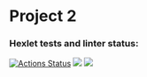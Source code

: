 # Project 2
### Hexlet tests and linter status:
[![Actions Status](https://github.com/salvadorrus/java-project-71/actions/workflows/hexlet-check.yml/badge.svg)](https://github.com/salvadorrus/java-project-71/actions)
<a href="https://codeclimate.com/github/salvadorrus/java-project-71/maintainability"><img src="https://api.codeclimate.com/v1/badges/758280b03e27e4390504/maintainability" /></a>
<a href="https://codeclimate.com/github/salvadorrus/java-project-71/test_coverage"><img src="https://api.codeclimate.com/v1/badges/758280b03e27e4390504/test_coverage" /></a>